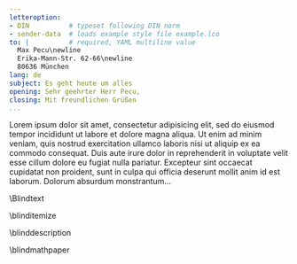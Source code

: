 ```yaml
---
letteroption:
- DIN          # typeset following DIN norm
- sender-data  # loads example style file example.lco
to: |          # required, YAML multiline value
  Max Pecu\newline
  Erika-Mann-Str. 62-66\newline
  80636 München
lang: de
subject: Es geht heute um alles
opening: Sehr geehrter Herr Pecu,
closing: Mit freundlichen Grüßen
...
```


Lorem ipsum dolor sit amet, consectetur adipisicing elit, sed do eiusmod
tempor incididunt ut labore et dolore magna aliqua. Ut enim ad minim
veniam, quis nostrud exercitation ullamco laboris nisi ut aliquip ex ea
commodo consequat. Duis aute irure dolor in reprehenderit in voluptate
velit esse cillum dolore eu fugiat nulla pariatur. Excepteur sint
occaecat cupidatat non proident, sunt in culpa qui officia deserunt
mollit anim id est laborum. Dolorum absurdum monstrantum...

\Blindtext

\blinditemize

\blinddescription

\blindmathpaper
